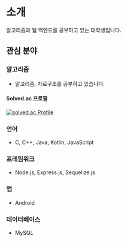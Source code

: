 # 소개
알고리즘과 웹 백엔드를 공부하고 있는 대학생입니다. 


## 관심 분야

### 알고리즘
* 알고리즘, 자료구조를 공부하고 있습니다.
#### Solved.ac 프로필
[![solved.ac Profile](http://mazassumnida.wtf/api/generate_badge?boj=psh6464)](https://solved.ac/profile/psh6464)

### 언어
* C, C++, Java, Kotlin, JavaScript

### 프레임워크
* Node.js, Express.js, Sequelize.js
  
### 앱
* Android

### 데이터베이스
* MySQL
